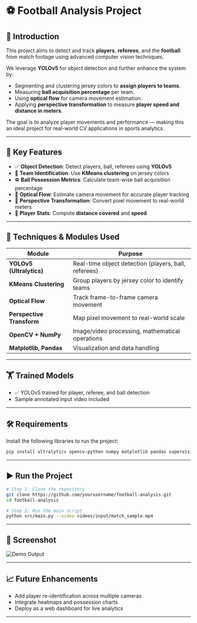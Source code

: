 # ⚽ Football Analysis Project

## 📌 Introduction

This project aims to detect and track **players**, **referees**, and the **football** from match footage using advanced computer vision techniques.

We leverage **YOLOv5** for object detection and further enhance the system by:

* Segmenting and clustering jersey colors to **assign players to teams**.
* Measuring **ball acquisition percentage** per team.
* Using **optical flow** for camera movement estimation.
* Applying **perspective transformation** to measure **player speed and distance in meters**.

The goal is to analyze player movements and performance — making this an ideal project for real-world CV applications in sports analytics.

---

## 🎯 Key Features

* ✅ **Object Detection**: Detect players, ball, referees using **YOLOv5**
* 🎽 **Team Identification**: Use **KMeans clustering** on jersey colors
* ⚽ **Ball Possession Metrics**: Calculate team-wise ball acquisition percentage
* 🎥 **Optical Flow**: Estimate camera movement for accurate player tracking
* 🧭 **Perspective Transformation**: Convert pixel movement to real-world meters
* 🏃 **Player Stats**: Compute **distance covered** and **speed**

---

## 🧠 Techniques & Modules Used

| Module                    | Purpose                                              |
| ------------------------- | ---------------------------------------------------- |
| **YOLOv5 (Ultralytics)**  | Real-time object detection (players, ball, referees) |
| **KMeans Clustering**     | Group players by jersey color to identify teams      |
| **Optical Flow**          | Track frame-to-frame camera movement                 |
| **Perspective Transform** | Map pixel movement to real-world scale               |
| **OpenCV + NumPy**        | Image/video processing, mathematical operations      |
| **Matplotlib, Pandas**    | Visualization and data handling                      |

---

## 🏋️ Trained Models

* ✅ YOLOv5 trained for player, referee, and ball detection
* Sample annotated input video included

---

## 🛠️ Requirements

Install the following libraries to run the project:

```bash
pip install ultralytics opencv-python numpy matplotlib pandas supervision
```

---

## ▶️ Run the Project

```bash
# Step 1: Clone the repository
git clone https://github.com/yourusername/football-analysis.git
cd football-analysis

# Step 2: Run the main script
python src/main.py --video videos/input/match_sample.mp4
```

---

## 📸 Screenshot

![Demo Output](assets/demo_screenshot.png)

---

## 📈 Future Enhancements

* Add player re-identification across multiple cameras
* Integrate heatmaps and possession charts
* Deploy as a web dashboard for live analytics

---
